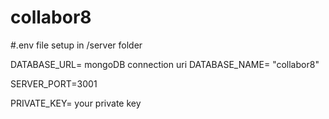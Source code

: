 # collabor8

#.env file setup in /server folder

DATABASE_URL= mongoDB connection uri
DATABASE_NAME= "collabor8"

SERVER_PORT=3001

PRIVATE_KEY= your private key
